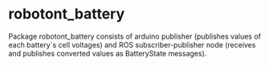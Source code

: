# robotont_battery
Package robotont_battery consists of arduino publisher (publishes values of each battery`s cell voltages) and ROS subscriber-publisher node (receives and publishes converted values as BatteryState messages).
